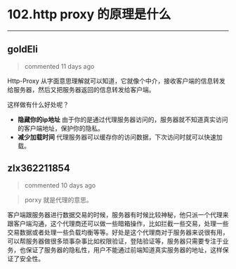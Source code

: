 
 # 102.http proxy 的原理是什么 
  
 ***
## goldEli 
 > commented 11 days ago 

Http-Proxy 从字面意思理解就可以知道，它就像个中介，接收客户端的信息转发给服务器，然后又把服务器返回的信息转发给客户端。

这样做有什么好处呢？

- **隐藏你的ip地址** 由于你的是通过代理服务器访问的，服务器就不知道真实访问的客户端地址，保护你的隐私。
- **减少加载时间** 代理服务器可以缓存你的访问数据，下次访问时就可以快速加载。
## zlx362211854 
 > commented 10 days ago 

> porxy 就是代理的意思。

客户端跟服务器进行数据交易的时候，服务器有时候比较神秘，他只派一个代理来跟客户端沟通，这个代理商还可以做一些暗箱操作，比如拦截一些交易，处理一些交易数据或者处理一些负载均衡等等。好处是这个代理商对于服务器来说很有用，可以帮服务器做很多琐事杂事比如权限验证，登陆验证等，服务器只需要专注于业务，也保证了服务器的隐私性，用户不能通过前端知道真实服务器的地址，这样保证了安全性。